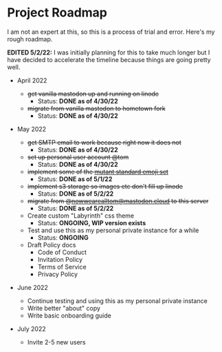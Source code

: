 Project Roadmap
===============

I am not an expert at this, so this is a process of trial and error.
Here's my rough roadmap.

**EDITED 5/2/22:** I was initially planning for this to take much longer but I
have decided to accelerate the timeline because things are going pretty well.

* April 2022
  * ~~get vanilla mastodon up and running on linode~~
    * Status: **DONE as of 4/30/22**
  * ~~migrate from vanilla mastodon to hometown fork~~
    * Status: **DONE as of 4/30/22**

* May 2022
  * ~~get SMTP email to work because right now it does not~~
    * Status: **DONE as of 4/30/22**
  * ~~set up personal user account @tom~~
    * Status: **DONE as of 4/30/22**
  * ~~implement some of the [mutant standard emoji set](https://mutant.tech)~~
    * Status: **DONE as of 5/1/22**
  * ~~implement s3 storage so images etc don't fill up linode~~
    * Status: **DONE as of 5/2/22**
  * ~~migrate from @nowwearealltom@mastodon.cloud to this server~~
    * Status: **DONE as of 5/2/22**
  * Create custom "Labyrinth" css theme
    * Status: **ONGOING, WIP version exists**
  * Test and use this as my personal private instance for a while
    * Status: **ONGOING**
  * Draft Policy docs
    * Code of Conduct
    * Invitation Policy
    * Terms of Service
    * Privacy Policy

* June 2022
  * Continue testing and using this as my personal private instance
  * Write better "about" copy
  * Write basic onboarding guide

* July 2022  
  * Invite 2-5 new users
